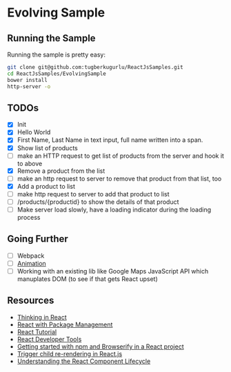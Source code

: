 # Evolving Sample

## Running the Sample

Running the sample is pretty easy:

```bash
git clone git@github.com:tugberkugurlu/ReactJsSamples.git
cd ReactJsSamples/EvolvingSample
bower install
http-server -o
```

## TODOs

 - [x] Init
 - [x] Hello World
 - [x] First Name, Last Name in text input, full name written into a span.
 - [x] Show list of products
 - [ ] make an HTTP request to get list of products from the server and hook it to above
 - [x] Remove a product from the list
 - [ ] make an http request to server to remove that product from that list, too
 - [x] Add a product to list 
 - [ ] make http request to server to add that product to list
 - [ ] /products/{productid} to show the details of that product
 - [ ] Make server load slowly, have a loading indicator during the loading process

## Going Further

 - [ ] Webpack
 - [ ] [Animation](https://facebook.github.io/react/docs/animation.html)
 - [ ] Working with an existing lib like Google Maps JavaScript API which manuplates DOM (to see if that gets React upset)

## Resources

 - [Thinking in React](https://facebook.github.io/react/docs/thinking-in-react.html)
 - [React with Package Management](https://facebook.github.io/react/docs/package-management.html)
 - [React Tutorial](https://facebook.github.io/react/docs/tutorial.html)
 - [React Developer Tools](https://facebook.github.io/react/blog/2015/09/02/new-react-developer-tools.html)
 - [Getting started with npm and Browserify in a React project](http://codeutopia.net/blog/2016/01/25/getting-started-with-npm-and-browserify-in-a-react-project/)
 - [Trigger child re-rendering in React.js](http://stackoverflow.com/questions/30034265/trigger-child-re-rendering-in-react-js)
 - [Understanding the React Component Lifecycle](http://busypeoples.github.io/post/react-component-lifecycle/)